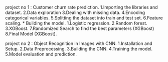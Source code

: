 project no 1 : Customer churn rate prediction.
                     1.Importing the libraries and dataset.
                     2.Data exploration
                     3.Dealing with missing data.
                     4.Encoding categorical variables.
                     5.Splitting the dataset into train and test set.
                     6.Feature scaling.
                              *  Building the model.
                              1.Logistic regression.
                              2.Random forest.
                              3.XGBoost.
                     7.Randomized Search to find the best parameters (XGBoost)
                     8.Final Model (XGBoost).


project no 2 : Object Recognition in Images with CNN.
                     1.Installation and Setup.
                     2.Data Preprocessing.
                     3.Building the CNN.
                     4.Training the model.
                     5.Model evaluation and prediction.

